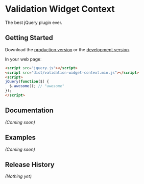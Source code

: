 # Validation Widget Context

The best jQuery plugin ever.

## Getting Started
Download the [production version][min] or the [development version][max].

[min]: https://raw.github.com/araqne/webfx/master/dist/validation-widget-context.min.js
[max]: https://raw.github.com/araqne/webfx/master/dist/validation-widget-context.js

In your web page:

```html
<script src="jquery.js"></script>
<script src="dist/validation-widget-context.min.js"></script>
<script>
jQuery(function($) {
  $.awesome(); // "awesome"
});
</script>
```

## Documentation
_(Coming soon)_

## Examples
_(Coming soon)_

## Release History
_(Nothing yet)_

